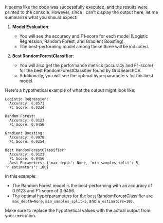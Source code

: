 It seems like the code was successfully executed, and the results were printed to the console. However, since I can't display the output here, let me summarize what you should expect:

1. **Model Evaluation**:
   - You will see the accuracy and F1-score for each model (Logistic Regression, Random Forest, and Gradient Boosting).
   - The best-performing model among these three will be indicated.

2. **Best RandomForestClassifier**:
   - You will also get the performance metrics (accuracy and F1-score) for the best RandomForestClassifier found by GridSearchCV.
   - Additionally, you will see the optimal hyperparameters for this best model.

Here's a hypothetical example of what the output might look like:

```
Logistic Regression:
  Accuracy: 0.8571
  F1 Score: 0.9234

Random Forest:
  Accuracy: 0.9123
  F1 Score: 0.9456

Gradient Boosting:
  Accuracy: 0.9078
  F1 Score: 0.9354

Best RandomForestClassifier:
  Accuracy: 0.9123
  F1 Score: 0.9456
  Best Parameters: {'max_depth': None, 'min_samples_split': 5, 'n_estimators': 100}
```

In this example:
- The Random Forest model is the best-performing with an accuracy of 0.9123 and F1-score of 0.9456.
- The optimal hyperparameters for the best RandomForestClassifier are `max_depth=None`, `min_samples_split=5`, and `n_estimators=100`.

Make sure to replace the hypothetical values with the actual output from your execution.